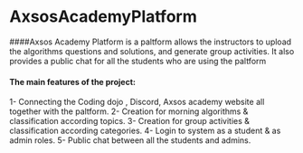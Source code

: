# AxsosAcademyPlatform
####Axsos Academy Platform is a paltform allows the instructors to upload the algorithms questions and solutions, and generate group activities.
It also provides a public chat for all the students who are  using the paltform
#### The main features of the project:
1- Connecting the Coding dojo , Discord, Axsos academy website all together with the paltform.
2- Creation for morning algorithms & classification according topics.
3- Creation for group activities & classification according categories.
4- Login to system as a student & as admin roles.
5- Public chat between all the students and admins.
